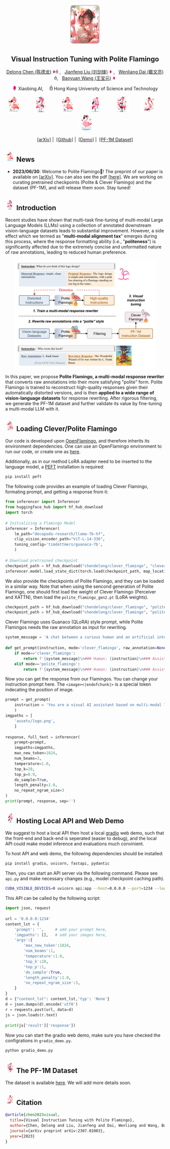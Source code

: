 
<div align="center">
  <img src="assets/main_logo.png" alt="Logo" width="100">

## Visual Instruction Tuning with Polite Flamingo

[Delong Chen (陈德龙)](https://chendelong.world/)
<img src="assets/xiaobing_logo.jpg" alt="Logo" width="10"><img src="assets/hkust_logo.png" alt="Logo" width="8"> , &nbsp; 
[Jianfeng Liu (刘剑锋)](https://www.linkedin.com/in/jianfeng-liu-9539897b/) 
<img src="assets/xiaobing_logo.jpg" alt="Logo" width="10"> , &nbsp; 
[Wenliang Dai (戴文亮)](https://wenliangdai.github.io/)
<img src="assets/hkust_logo.png" alt="Logo" width="8">, &nbsp; 
[Baoyuan Wang (王宝元)](https://sites.google.com/site/zjuwby/) 
<img src="assets/xiaobing_logo.jpg" alt="Logo" width="10">

<img src="assets/xiaobing_logo.jpg" alt="Logo" width="15"> Xiaobing.AI, &nbsp; &nbsp; 
<img src="assets/hkust_logo.png" alt="Logo" width="10"> Hong Kong University of Science and Technology

<div align="center">
<img src="assets/flamingo (1).png" alt="Logo" width="50"> &nbsp; &nbsp; &nbsp; &nbsp; 
<img src="assets/flamingo (2).png" alt="Logo" width="50"> &nbsp; &nbsp; &nbsp; &nbsp; 
<img src="assets/flamingo (3).png" alt="Logo" width="50"> &nbsp; &nbsp; &nbsp; &nbsp; 
<img src="assets/flamingo (4).png" alt="Logo" width="50"> &nbsp; &nbsp; &nbsp; &nbsp; 
<img src="assets/flamingo (5).png" alt="Logo" width="50"> &nbsp; &nbsp; &nbsp; &nbsp; 
<img src="assets/flamingo (6).png" alt="Logo" width="50"> &nbsp; &nbsp; &nbsp; &nbsp;  
<img src="assets/flamingo (7).png" alt="Logo" width="50">
</div>


[[arXiv]](https://arxiv.org/abs/2307.01003)&nbsp;|&nbsp;
[[Github]](https://github.com/ChenDelong1999/polite_flamingo)&nbsp;|&nbsp;
[[Demo]](http://clever_flamingo.xiaoice.com/)&nbsp;|&nbsp;
[[PF-1M Dataset]](https://huggingface.co/datasets/chendelong/PF-1M)

</div>



## <img src="assets/flamingo (1).png" alt="Logo" width="30"> News 

- **2023/06/30**: Welcome to Polite Flamingo🦩! The preprint of our paper is available on [[arXiv]](https://arxiv.org/abs/2307.01003). You can also see the pdf [[here]](./assets/Visual_Instruction_Tuning_with_Polite_Flamingo.pdf). We are working on curating pretrained checkpoints (Polite & Clever Flamingo) and the dataset (PF-1M), and will release them soon. Stay tuned!


## <img src="assets/flamingo (2).png" alt="Logo" width="30"> Introduction


Recent studies have shown that multi-task fine-tuning of multi-modal Large Language Models (LLMs) using a collection of annotated downstream vision-language datasets leads to substantial improvement. However, a side effect which we termed as "**multi-modal alignment tax**" emerges during this process, where the response formatting ability (i.e., "**politeness**") is significantly affected due to the extremely concise and unformatted nature of raw annotations, leading to reduced human preference. 

<p align="center"><img src="./assets/polite_clever_pipeline.png" alt="teaser" width="450"></p>

In this paper, we propose **Polite Flamingo, a multi-modal response rewriter** that converts raw annotations into their more satisfying "polite" form. Polite Flamingo is trained to reconstruct high-quality responses given their automatically distorted versions, and is then **applied to a wide range of vision-language datasets** for response rewriting. After rigorous filtering, we generate the PF-1M dataset and further validate its value by fine-tuning a multi-modal LLM with it.


## <img src="assets/flamingo (3).png" alt="Logo" width="30"> Loading Clever/Polite Flamingo


Our code is developed upon [OpenFlamingo](https://github.com/mlfoundations/open_flamingo), and therefore inherits its environment dependencies. One can use an OpenFlamingo environment to run our code, or create one as [here](https://github.com/mlfoundations/open_flamingo#installation).

Additionally, as in our method LoRA adapter need to be inserted to the language model, a [PEFT](https://github.com/huggingface/peft) installation is required:

```bash
pip install peft
```

The following code provides an example of loading Clever Flamingo, formating prompt, and getting a response from it:

```python
from inferencer import Inferencer
from huggingface_hub import hf_hub_download
import torch

# Initializing a Flamingo Model
inferencer = Inferencer(
    lm_path="decapoda-research/llama-7b-hf",
    clip_vision_encoder_path="ViT-L-14-336",
    tuning_config='timdettmers/guanaco-7b',
    )

# Download pretrained checkpoint
checkpoint_path = hf_hub_download("chendelong/clever_flamingo", "clever_flamingo.pt")
inferencer.model.load_state_dict(torch.load(checkpoint_path, map_location="cpu"), strict=False)
```

We also provide the checkpoints of Polite Flamingo, and they can be loaded in a similar way. Note that when using the sencond generation of Polite Flamingo, one should first load the weight of Clever Flamingo (Perceiver and XATTN), then load the `polite_flamingo_gen2.pt` (LoRA weights).

```python
checkpoint_path = hf_hub_download("chendelong/clever_flamingo", "polite_flamingo.pt")
checkpoint_path = hf_hub_download("chendelong/clever_flamingo", "polite_flamingo_gen2.pt")
```

Clever Flamingo uses Guanaco (QLoRA) style prompt, while Polite Flamingos needs the raw annotation as input for rewriting.
```python
system_message = 'A chat between a curious human and an artificial intelligence assistant. The assistant gives helpful, detailed, and polite answers to the user\'s questions.'

def get_prompt(instruction, mode='clever_flamingo', raw_annotation=None):
    if mode=='clever_flamingo':
        return f'{system_message}\n### Human: {instruction}\n### Assistant: '
    elif mode=='polite_flamingo':
        return f'{system_message}\n### Human: {instruction}\n### Assistent: (Drafted Response): {raw_annotation}\n (Revised Response): '
```

Now you can get the response from our Flamingos. You can change your instruction prompt here. The `<image><|endofchunk|>` is a special token indecating the position of image.

```python
prompt = get_prompt(
    instruction = 'You are a visual AI assistant based on multi-modal large language model. Your name is given to be Clever Flamingo, and this image is your logo. What do you think about your name? Do you like your logo? <image><|endofchunk|>'
    )
imgpaths = [
    'assets/logo.png',
    ]

response, full_text = inferencer(
    prompt=prompt,
    imgpaths=imgpaths,
    max_new_token=1024, 
    num_beams=3, 
    temperature=1.0,
    top_k=20, 
    top_p=0.9, 
    do_sample=True, 
    length_penalty=1.0, 
    no_repeat_ngram_size=3
)
print(prompt, response, sep='')
```

## <img src="assets/flamingo (4).png" alt="Logo" width="30"> Hosting Local API and Web Demo

We suggest to host a local API then host a local [gradio](https://www.gradio.app/) web demo, such that the front-end and back-end is seperated (easier to debug), and the local API could make model inference and evaluations much convinient. 

To host API and web demo, the following dependencies should be installed:

```bash
pip install gradio, uvicorn, fastapi, pydantic
```

Then, you can start an API server via the following command. Please see `api.py` and make necessary changes (e.g., model checkpoint caching path).

```bash
CUDA_VISIBLE_DEVICES=0 uvicorn api:app --host=0.0.0.0 --port=1234 --log-level=info
```

This API can be called by the following script:

```python
import json, request

url = '0.0.0.0:1234'
content_lst = {
    'prompt': '',     # add your prompt here,
    'imgpaths': [],   # add your images here,
    'args':{
        'max_new_token':1024,
        'num_beams':1,
        'temperature':1.0,
        'top_k':20,
        'top_p':1,
        'do_sample':True,
        'length_penalty':1.0,
        'no_repeat_ngram_size':3,
    }
}
d = {"content_lst": content_lst,'typ': 'None'}
d = json.dumps(d).encode('utf8')
r = requests.post(url, data=d)
js = json.loads(r.text)

print(js['result']['response'])
```

Now you can start the gradio web demo, make sure you have checked the configrations in `gradio_demo.py`.

```bash
python gradio_demo.py
```

## <img src="assets/flamingo (5).png" alt="Logo" width="30"> The PF-1M Dataset

The dataset is available [here](https://huggingface.co/datasets/chendelong/PF-1M/tree/main). We will add more details soon.


## <img src="assets/flamingo (6).png" alt="Logo" width="30"> Citation

```bibtex
@article{chen2023visual,
  title={Visual Instruction Tuning with Polite Flamingo},
  author={Chen, Delong and Liu, Jianfeng and Dai, Wenliang and Wang, Baoyuan},
  journal={arXiv preprint arXiv:2307.01003},
  year={2023}
}
```